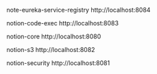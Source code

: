note-eureka-service-registry http://localhost:8084

notion-code-exec http://localhost:8083

notion-core http://localhost:8080

notion-s3 http://localhost:8082

notion-security http://localhost:8081

